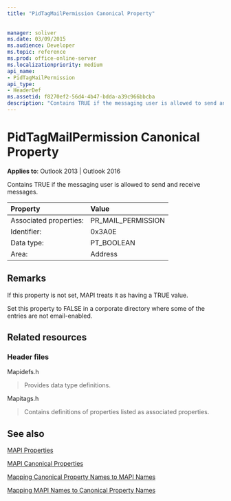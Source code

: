 ```yaml
---
title: "PidTagMailPermission Canonical Property"
 
 
manager: soliver
ms.date: 03/09/2015
ms.audience: Developer
ms.topic: reference
ms.prod: office-online-server
ms.localizationpriority: medium
api_name:
- PidTagMailPermission
api_type:
- HeaderDef
ms.assetid: f8270ef2-56d4-4b47-bdda-a39c966bbcba
description: "Contains TRUE if the messaging user is allowed to send and receive messages. Use FALSE in a corporate directory where some of the entries are not email-enabled."
---
```


# PidTagMailPermission Canonical Property

  
  
**Applies to**: Outlook 2013 | Outlook 2016 
  
Contains TRUE if the messaging user is allowed to send and receive messages. 
  
|Property |Value |
|:-----|:-----|
|Associated properties:  <br/> |PR_MAIL_PERMISSION  <br/> |
|Identifier:  <br/> |0x3A0E  <br/> |
|Data type:  <br/> |PT_BOOLEAN  <br/> |
|Area:  <br/> |Address  <br/> |
   
## Remarks

If this property is not set, MAPI treats it as having a TRUE value. 
  
Set this property to FALSE in a corporate directory where some of the entries are not email-enabled. 
  
## Related resources

### Header files

Mapidefs.h
  
> Provides data type definitions.
    
Mapitags.h
  
> Contains definitions of properties listed as associated properties.
    
## See also



[MAPI Properties](mapi-properties.md)
  
[MAPI Canonical Properties](mapi-canonical-properties.md)
  
[Mapping Canonical Property Names to MAPI Names](mapping-canonical-property-names-to-mapi-names.md)
  
[Mapping MAPI Names to Canonical Property Names](mapping-mapi-names-to-canonical-property-names.md)

